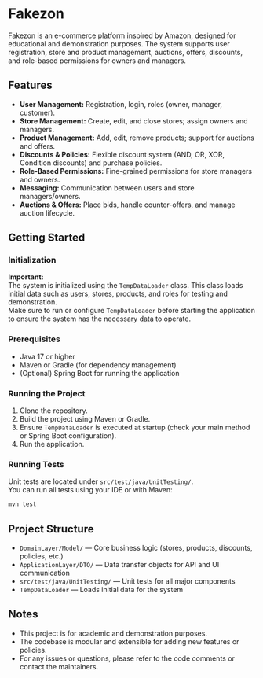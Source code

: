 # Fakezon

Fakezon is an e-commerce platform inspired by Amazon, designed for educational and demonstration purposes. The system supports user registration, store and product management, auctions, offers, discounts, and role-based permissions for owners and managers.

## Features

- **User Management:** Registration, login, roles (owner, manager, customer).
- **Store Management:** Create, edit, and close stores; assign owners and managers.
- **Product Management:** Add, edit, remove products; support for auctions and offers.
- **Discounts & Policies:** Flexible discount system (AND, OR, XOR, Condition discounts) and purchase policies.
- **Role-Based Permissions:** Fine-grained permissions for store managers and owners.
- **Messaging:** Communication between users and store managers/owners.
- **Auctions & Offers:** Place bids, handle counter-offers, and manage auction lifecycle.

## Getting Started

### Initialization

**Important:**  
The system is initialized using the `TempDataLoader` class. This class loads initial data such as users, stores, products, and roles for testing and demonstration.  
Make sure to run or configure `TempDataLoader` before starting the application to ensure the system has the necessary data to operate.

### Prerequisites

- Java 17 or higher
- Maven or Gradle (for dependency management)
- (Optional) Spring Boot for running the application

### Running the Project

1. Clone the repository.
2. Build the project using Maven or Gradle.
3. Ensure `TempDataLoader` is executed at startup (check your main method or Spring Boot configuration).
4. Run the application.

### Running Tests

Unit tests are located under `src/test/java/UnitTesting/`.  
You can run all tests using your IDE or with Maven:

```sh
mvn test
```

## Project Structure

- `DomainLayer/Model/` — Core business logic (stores, products, discounts, policies, etc.)
- `ApplicationLayer/DTO/` — Data transfer objects for API and UI communication
- `src/test/java/UnitTesting/` — Unit tests for all major components
- `TempDataLoader` — Loads initial data for the system

## Notes

- This project is for academic and demonstration purposes.
- The codebase is modular and extensible for adding new features or policies.
- For any issues or questions, please refer to the code comments or contact the maintainers.
